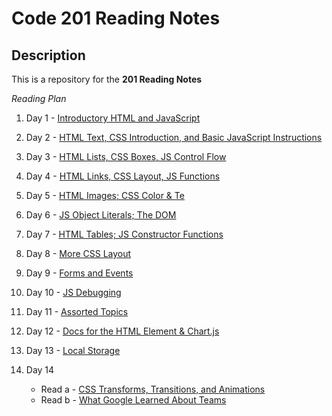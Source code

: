 # Code 201 Reading Notes

## Description 
This is a repository for the **201 Reading Notes**

_Reading Plan_


1. Day 1 - [Introductory HTML and JavaScript](https://canvas.instructure.com/courses/1791697/modules/items/27250077)

2. Day 2 - [HTML Text, CSS Introduction, and Basic JavaScript Instructions](https://canvas.instructure.com/courses/1791697/modules/items/27250084)

3. Day 3 - [HTML Lists, CSS Boxes, JS Control Flow](https://canvas.instructure.com/courses/1791697/modules/items/27250090)

4. Day 4 - [HTML Links, CSS Layout, JS Functions](https://canvas.instructure.com/courses/1791697/modules/items/27250095)

5. Day 5 - [HTML Images; CSS Color & Te](https://canvas.instructure.com/courses/1791697/modules/items/27250099)

6. Day 6 - [JS Object Literals; The DOM](https://canvas.instructure.com/courses/1791697/modules/items/27250109)

7. Day 7 - [HTML Tables; JS Constructor Functions](https://canvas.instructure.com/courses/1791697/modules/items/27250113)

8. Day 8 - [More CSS Layout](https://canvas.instructure.com/courses/1791697/modules/items/27250117)

9. Day 9 - [Forms and Events](https://canvas.instructure.com/courses/1791697/modules/items/27250123)

10. Day 10 - [JS Debugging](https://canvas.instructure.com/courses/1791697/modules/items/27250127)

11. Day 11 - [Assorted Topics](https://canvas.instructure.com/courses/1791697/modules/items/27250139)

12. Day 12 - [Docs for the HTML Element & Chart.js](https://canvas.instructure.com/courses/1791697/modules/items/27250145)

13. Day 13 - [Local Storage](https://canvas.instructure.com/courses/1791697/modules/items/27250149)

14. Day 14 

    - Read a - [CSS Transforms, Transitions, and Animations](https://canvas.instructure.com/courses/1791697/modules/items/27250153)
    - Read b - [What Google Learned About Teams](https://canvas.instructure.com/courses/1791697/modules/items/27250154)
